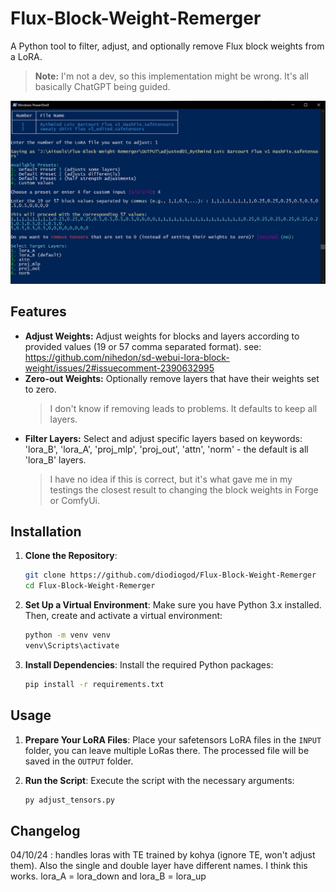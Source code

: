 # Flux-Block-Weight-Remerger

A Python tool to filter, adjust, and optionally remove Flux block weights from a LoRA.

> **Note:** I'm not a dev, so this implementation might be wrong. It's all basically ChatGPT being guided.

 ![example](./example.jpg)

## Features

- **Adjust Weights:** Adjust weights for blocks and layers according to provided values (19 or 57 comma separated format). see: https://github.com/nihedon/sd-webui-lora-block-weight/issues/2#issuecomment-2390632995
- **Zero-out Weights:** Optionally remove layers that have their weights set to zero.
  > I don't know if removing leads to problems. It defaults to keep all layers.
- **Filter Layers:** Select and adjust specific layers based on keywords: 'lora_B', 'lora_A', 'proj_mlp', 'proj_out', 'attn', 'norm' - the default is all 'lora_B' layers.
  > I have no idea if this is correct, but it's what gave me in my testings the closest result to changing the block weights in Forge or ComfyUi.

## Installation

1. **Clone the Repository**:
   ```bash
   git clone https://github.com/diodiogod/Flux-Block-Weight-Remerger
   cd Flux-Block-Weight-Remerger
   ```

2. **Set Up a Virtual Environment**:
   Make sure you have Python 3.x installed. Then, create and activate a virtual environment:
   ```bash
   python -m venv venv
   venv\Scripts\activate
   ```

4. **Install Dependencies**:
   Install the required Python packages:
   ```bash
   pip install -r requirements.txt
   ```

## Usage

1. **Prepare Your LoRA Files**:
   Place your safetensors LoRA files in the `INPUT` folder, you can leave multiple LoRas there. The processed file will be saved in the `OUTPUT` folder.

2. **Run the Script**:
   Execute the script with the necessary arguments:
   ```bash
   py adjust_tensors.py
   ```
## Changelog
04/10/24 : handles loras with TE trained by kohya (ignore TE, won't adjust them). Also the single and double layer have different names. I think this works. lora_A = lora_down and lora_B = lora_up
